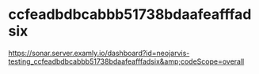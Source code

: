 # ccfeadbdbcabbb51738bdaafeafffadsix
https://sonar.server.examly.io/dashboard?id=neojarvis-testing_ccfeadbdbcabbb51738bdaafeafffadsix&amp;codeScope=overall
